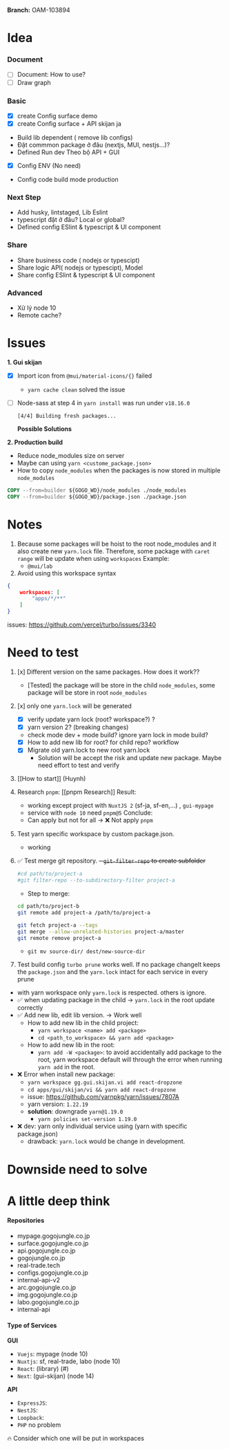 
**Branch:** OAM-103894

# Idea

### Document
- [ ] Document: How to use?
- [ ] Draw graph

### Basic
- [x] create Config surface demo
- [x] create Config surface + API skijan ja
- Build lib dependent ( remove lib configs)
- Đặt commmon package ở đâu (nextjs, MUI, nestjs…)?
- Defined Run dev Theo bộ API + GUI
- [x] Config ENV (No need)
- Config code build mode production

### Next Step
- Add husky, lintstaged, Lib Eslint
- typescript đặt ở đâu? Local or global?
- Defined config ESlint & typescript & UI component

### Share
- Share business code ( nodejs or typescipt)
- Share logic API( nodejs or typescipt), Model
- Share config ESlint & typescript & UI component

### Advanced
- Xử lý node 10
- Remote cache? 


# Issues

**1. Gui skijan**
- [x] Import icon from `@mui/material-icons/{}` failed
	- `yarn cache clean` solved the issue


- [ ] Node-sass at step 4 in `yarn install` was run under `v18.16.0`
	```
	[4/4] Building fresh packages...
	```

	**Possible Solutions**


**2. Production build**
- Reduce node_modules size on server
- Maybe can using `yarn <custome_package.json>`
- How to copy `node_modules` when the packages is now stored in multiple `node_modules`
```Dockerfile
COPY --from=builder ${GOGO_WD}/node_modules ./node_modules
COPY --from=builder ${GOGO_WD}/package.json ./package.json
```

# Notes

1. Because some packages will be hoist to the root node_modules and it also create new `yarn.lock` file. Therefore, some package with `caret range` will be update when using `workspaces`
	Example: 
	- `@mui/lab`
2. Avoid using this workspace syntax
```json
{
	workspaces: [
		"apps/*/**"
	]
}
```
issues: https://github.com/vercel/turbo/issues/3340


# Need to test

1. [x] Different version on the same packages. How does it work??
	- [Tested] the package will be store in the child `node_modules`, some package will be store in root `node_modules`

2. [x] only one `yarn.lock` will be generated
	- [x] verify update yarn lock (root? workspace?) ?
	- [x] yarn version 2? (breaking changes)
	- check mode dev + mode build? ignore yarn lock in mode build?
	- [x] How to add new lib for root? for child repo? workflow
	- [x] Migrate old yarn.lock to new root yarn.lock
		- Solution will be accept the risk and update new package. Maybe need effort to test and verify

3. [[How to start]] (Huynh)
 
4. Research `pnpm`: [[pnpm Research]] 
	Result:
	- working except project with `NuxtJS 2` (sf-ja, sf-en,...) , `gui-mypage`
	- service with `node 10` need `pnpm@5`
	Conclude: 
	- Can apply but not for all
 -> ❌ Not apply `pnpm`
 
5. Test yarn specific workspace by custom package.json.
	- working
6. ✅ Test merge git repository.
	~~- `git-filter-repo` to create subfolder~~
	```sh
	#cd path/to/project-a
	#git filter-repo --to-subdirectory-filter project-a
	```
	- Step to merge:
	```zsh
	cd path/to/project-b
	git remote add project-a /path/to/project-a
	
	git fetch project-a --tags
	git merge --allow-unrelated-histories project-a/master
	git remote remove project-a
	```
	- `git mv source-dir/ dest/new-source-dir`
7. Test build config
	`turbo prune` works well.
	If no package changeIt keeps the `package.json` and the `yarn.lock` intact for each service in every prune

- with yarn workspace only `yarn.lock` is respected. others is ignore.
-  ✅ when updating package in the child -> `yarn.lock` in the root update correctly
- ✅ Add new lib, edit lib version. -> Work well
	- How to add new lib in the child project:
		- `yarn workspace <name> add <package>`
		- `cd <path_to_workspace> && yarn add <package>`
	- How to add new lib in the root:
		- `yarn add -W <package>`: to avoid accidentally add package to the root, yarn workspace default will through the error when running `yarn add` in the root.
- ❌ Error when install new package:
	- `yarn workspace gg.gui.skijan.vi add react-dropzone`
	- `cd apps/gui/skijan/vi && yarn add react-dropzone`
	- issue: https://github.com/yarnpkg/yarn/issues/7807A
	- yarn version: `1.22.19`
	- **solution**: downgrade `yarn@1.19.0` 
		- `yarn policies set-version 1.19.0`
- ❌ dev: yarn only individual service using (yarn with specific package.json)
	- drawback: `yarn.lock` would be change in development. 


# Downside need to solve



# A little deep think


#### Repositories
- mypage.gogojungle.co.jp 
- surface.gogojungle.co.jp
- api.gogojungle.co.jp
- gogojungle.co.jp     
- real-trade.tech
- configs.gogojungle.co.jp 
- internal-api-v2        
- arc.gogojungle.co.jp     
- img.gogojungle.co.jp 
- labo.gogojungle.co.jp   
- internal-api 

#### Type of Services
**GUI**
- `Vuejs`: mypage (node 10)
- `Nuxtjs`: sf, real-trade, labo (node 10)
- `React`: (library) (#)
- `Next`: (gui-skijan) (node 14)

**API**
- `ExpressJS`: 
- `NestJS`: 
- `Loopback`: 
- `PHP` no problem

🔥 Consider which one will be put in workspaces




